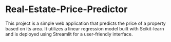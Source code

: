 # Real-Estate-Price-Predictor
This project is a simple web application that predicts the price of a property based on its area. It utilizes a linear regression model built with Scikit-learn and is deployed using Streamlit for a user-friendly interface.

